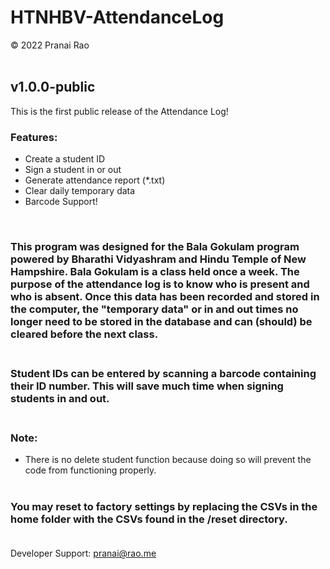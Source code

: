 # HTNHBV-AttendanceLog
&copy; 2022 Pranai Rao<br><br> <!-- &copy; = (c) or copyright -->
## v1.0.0-public<br>

This is the first public release of the Attendance Log!<br>
### Features:
<ul>
  <li>Create a student ID</li>
  <li>Sign a student in or out</li>
  <li>Generate attendance report (*.txt)</li>
  <li>Clear daily temporary data</li>
  <li>Barcode Support!</li>
</ul><br>

### This program was designed for the Bala Gokulam program powered by Bharathi Vidyashram and Hindu Temple of New Hampshire. Bala Gokulam is a class held once a week. The purpose of the attendance log is to know who is present and who is absent. Once this data has been recorded and stored in the computer, the "temporary data" or in and out times no longer need to be stored in the database and can (should) be cleared before the next class.<br><br> 

### Student IDs can be entered by scanning a barcode containing their ID number. This will save much time when signing students in and out.<br><br>

### Note:<br>
- There is no delete student function because doing so will prevent the code from functioning properly.<br><br>

### You may reset to factory settings by replacing the CSVs in the home folder with the CSVs found in the /reset directory.<br><br>

Developer Support: pranai@rao.me
